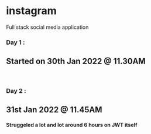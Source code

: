 # instagram
Full stack social media application

<h3>Day 1 :</h3>
<h2>Started on 30th Jan 2022 @ 11.30AM</h2>
</br>
<h3>Day 2 :</h3>
<h2>31st Jan 2022 @ 11.45AM</h2>
<h4>Struggeled a lot and lot around 6 hours on JWT itself</h4>